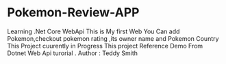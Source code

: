 # Pokemon-Review-APP
Learning .Net Core WebApi 
This is My first Web 
You Can add Pokemon,checkout pokemon rating ,its owner name and Pokemon Country
This Project cuurently in  Progress 
This project Reference Demo From Dotnet Web Api turorial .
Author : Teddy Smith 
